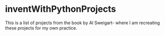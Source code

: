# inventWithPythonProjects
This is a list of projects from the book by Al Sweigart- where I am recreating these projects for my own practice.
